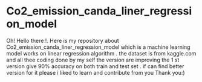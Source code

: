 # Co2_emission_canda_liner_regression_model
Oh! Hello there !. Here is my repository about Co2_emission_canda_liner_regression_model which is a machine learning model works on linear regression algorithm . the dataset is from kaggle.com and all thee coding done by my self the version are improving the 1 st version give 90% accuracy on both train and test set . if can find better version for it please i liked to learn and contribute from you Thank you:)
